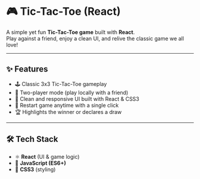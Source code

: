 # 🎮 Tic-Tac-Toe (React)

A simple yet fun **Tic-Tac-Toe game** built with **React**.  
Play against a friend, enjoy a clean UI, and relive the classic game we all love!  

---

## ✨ Features
- 🕹️ Classic 3x3 Tic-Tac-Toe gameplay  
- 👥 Two-player mode (play locally with a friend)  
- 🎨 Clean and responsive UI built with React & CSS3  
- 🔄 Restart game anytime with a single click  
- 🏆 Highlights the winner or declares a draw  

---

## 🛠️ Tech Stack
- ⚛️ **React** (UI & game logic)  
- 📜 **JavaScript (ES6+)**  
- 🎨 **CSS3** (styling)  